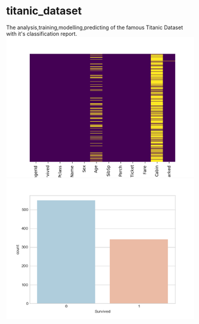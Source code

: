 # titanic_dataset
The analysis,training,modelling,predicting of the famous Titanic Dataset with it's classification report.
![alt text](https://github.com/FalconMadhab/titanic_dataset/blob/master/Figure_1.png)
![alt text](https://github.com/FalconMadhab/titanic_dataset/blob/master/Figure_2.png)
